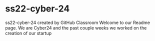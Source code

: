 # ss22-cyber-24
ss22-cyber-24 created by GitHub Classroom
Welcome to our Readme page. We are Cyber24 and the past couple weeks we worked on the creation of our startup 
